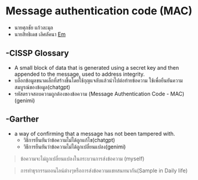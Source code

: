 # Message authentication code (MAC)
- นายศุภชัย แก้วละมุล
- นายสิทธิเดช เลิศลัคนา
  [Em](https://Emkub.github.io/messagemac)

## -CISSP Glossary
 - A small block of data that is generated using a secret key and then appended to the message, used to address integrity.
  - บล็อกข้อมูลขนาดเล็กที่สร้างขึ้นโดยใช้กุญแจลับแล้วนำไปต่อท้ายข้อความ ใช้เพื่อยืนยันความสมบูรณ์ของข้อมูล(chatgpt)
  - รหัสตรวจสอบความถูกต้องของข้อความ (Message Authentication Code - MAC)(genimi)

## -Garther
- a way of confirming that a message has not been tampered with.
   - วิธีการยืนยันว่าข้อความไม่ได้ถูกแก้ไข(chatgpt)
    - วิธีการยืนยันว่าข้อความไม่ได้ถูกเปลี่ยนแปลง(genimi)

>ข้อความจะไม่ถูกเปลี่ยนแปลงในกระบวนการส่งข้อความ (myself)

>การทำธุรกรรมออนไลน์ต่างๆหรือการส่งข้อความแชทสนทนากัน(Sample in Daily life)
